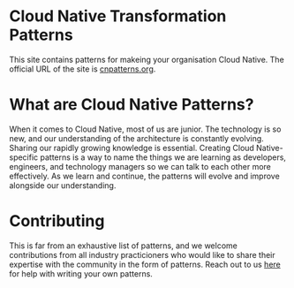 # Cloud Native Transformation Patterns
This site contains patterns for makeing your organisation Cloud Native. The official URL of the site is [cnpatterns.org](cnpatterns.org).

# What are Cloud Native Patterns?
When it comes to Cloud Native, most of us are junior. The technology is so new, and our understanding of the architecture is constantly evolving. Sharing our rapidly growing knowledge is essential. Creating Cloud Native-specific patterns is a way to name the things we are learning as developers, engineers, and technology managers so we can talk to each other more effectively. As we learn and continue, the patterns will evolve and improve alongside our understanding.

# Contributing
This is far from an exhaustive list of patterns, and we welcome contributions from all industry practicioners who would like
to share their expertise with the community in the form of patterns.
Reach out to us [here](http://cnpatterns.org/contact-us) for help with writing your own patterns.
